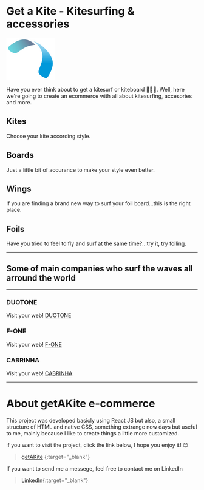 
# Get a Kite - Kitesurfing & accessories
![Partheners](https://github.com/EmiUxUiDev/get_a_kite/blob/main/public/logo125.png)

Have you ever think about to get a kitesurf or kiteboard 🏄‍♀️🌞. Well, here we're going to create an ecommerce with all about kitesurfing, accesories and more.

## Kites

Choose your kite according style.

## Boards

Just a little bit of accurance to make your style even better.

## Wings

If you are finding a brand new way to surf your foil board...this is the right place.

## Foils

Have you tried to feel to fly and surf at the same time?...try it, try foiling.


---
## Some of main companies who surf the waves all arround the world
---

### DUOTONE
Visit your web! [DUOTONE](https://www.duotonesports.com/)

### F-ONE
Visit your web! [F-ONE](https://www.f-one.world/)

### CABRINHA
Visit your web! [CABRINHA](https://www.cabrinha.com/)

---
# About getAKite e-commerce

This project was developed basicly using React JS but also, a small structure of HTML and native CSS, something extrange now days but useful to me, mainly because I like to create things a little more customized.

if you want to visit the project, click the link below, I hope you enjoy it! 😊

> [getAKite](https://resilient-cascaron-73330f.netlify.app) {:target="_blank"}

If you want to send me a messege, feel free to contact me on LinkedIn

> [LinkedIn](https://www.linkedin.com/in/emiliano-agu-834544226/){:target="_blank"}